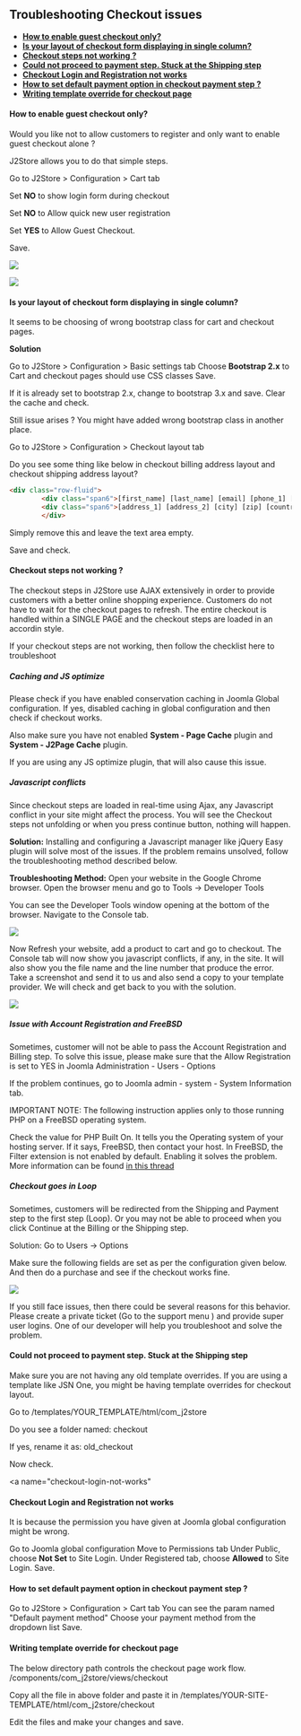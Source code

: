 ## Troubleshooting Checkout issues

* **[How to enable guest checkout only?](#guest-checkout)**
* **[Is your layout of checkout form displaying in single column?](#checkout-layout)**
* **[Checkout steps not working ?](#checkout-steps)**
* **[Could not proceed to payment step. Stuck at the Shipping step](#shipping-step-stuck)**
* **[Checkout Login and Registration not works](checkout-login-not-works)**
* **[How to set default payment option in checkout payment step ?](#default-payment-option)**
* **[Writing template override for checkout page](#template-override)**

<a name="guest-checkout"></a>
#### How to enable guest checkout only?

Would you like not to allow customers to register and only want to enable guest checkout alone ?

J2Store allows you to do that simple steps.

Go to J2Store > Configuration > Cart tab

Set **NO** to show login form during checkout

Set **NO** to Allow quick new user registration

Set **YES** to Allow Guest Checkout.

Save.

![](./assets/images/enable-guest-checkout-only.png)

![](./assets/images/guest-checkout-only.png)

<a name="checkout-layout"></a>
#### Is your layout of checkout form displaying in single column?

It seems to be choosing of wrong bootstrap class for cart and checkout pages.

**Solution**

Go to J2Store > Configuration > Basic settings tab
Choose **Bootstrap 2.x** to Cart and checkout pages should use CSS classes
Save.

If it is already set to bootstrap 2.x, change to bootstrap 3.x and save.
Clear the cache and check.

Still issue arises ? You might have added wrong bootstrap class in another place.

Go to J2Store > Configuration > Checkout layout tab

Do you see some thing like below in checkout billing address layout and checkout shipping address layout?
```html
<div class="row-fluid">
		<div class="span6">[first_name] [last_name] [email] [phone_1] [phone_2] [company] [tax_number]</div>
		<div class="span6">[address_1] [address_2] [city] [zip] [country_id] [zone_id]</div>
		</div>
```

Simply remove this and leave the text area empty.

Save and check.

<a name="checkout-steps"></a>
#### Checkout steps not working ?

The checkout steps in J2Store use AJAX extensively in order to provide customers with a better online shopping experience. Customers do not have to wait for the checkout pages to refresh. The entire checkout is handled within a SINGLE PAGE and the checkout steps are loaded in an accordin style.

If your checkout steps are not working, then follow the checklist here to troubleshoot

##### Caching and JS optimize

Please check if you have enabled conservation caching in Joomla Global configuration. If yes, disabled caching in global configuration and then check if checkout works.

Also make sure you have not enabled **System - Page Cache** plugin and **System - J2Page Cache** plugin.

If you are using any JS optimize plugin, that will also cause this issue.

##### Javascript conflicts

Since checkout steps are loaded in real-time using Ajax, any Javascript conflict in your site might affect the process. You will see the Checkout steps not unfolding or when you press continue button, nothing will happen.

**Solution:** Installing and configuring a Javascript manager like jQuery Easy plugin will solve most of the issues. If the problem remains unsolved, follow the troubleshooting method described below.

**Troubleshooting Method:** Open your website in the Google Chrome browser. Open the browser menu and go to Tools -> Developer Tools

You can see the Developer Tools window opening at the bottom of the browser. Navigate to the Console tab.

![](./assets/images/troubleshoot_developertools.png)

Now Refresh your website, add a product to cart and go to checkout. The Console tab will now show you javascript conflicts, if any, in the site. It will also show you the file name and the line number that produce the error. Take a screenshot and send it to us and also send a copy to your template provider. We will check and get back to you with the solution.

![](./assets/images/troubleshoot_console.png)

##### Issue with Account Registration and FreeBSD

Sometimes, customer will not be able to pass the Account Registration and Billing step. To solve this issue, please make sure that the Allow Registration is set to YES in Joomla Administration - Users - Options

If the problem continues, go to Joomla admin - system - System Information tab.

IMPORTANT NOTE: The following instruction applies only to those running PHP on a FreeBSD operating system.

Check the value for PHP Built On. It tells you the Operating system of your hosting server.  If it says, FreeBSD, then contact your host. In FreeBSD, the Filter extension is not enabled by default. Enabling it solves the problem. More information can be found [in this thread](https://forums.freebsd.org/threads/30465/)

##### Checkout goes in Loop

Sometimes, customers will be redirected from the Shipping and Payment step to the first step (Loop). Or you may not be able to proceed when you click Continue at the Billing or the Shipping step.

Solution: Go to Users -> Options

Make sure the following fields are set as per the configuration given below. And then do a purchase and see if the checkout works fine.

![](./assets/images/checkout_redirected.png)

If you still face issues, then there could be several reasons for this behavior. Please create a private ticket (Go to the support menu ) and provide super user logins. One of our developer will help you troubleshoot and solve the problem.

<a name="shipping-step-stuck"></a>
#### Could not proceed to payment step. Stuck at the Shipping step

Make sure you are not having any old template overrides. If you are using a template like JSN One, you might be having template overrides for checkout layout.

Go to /templates/YOUR_TEMPLATE/html/com_j2store

Do you see a folder named: checkout

If yes, rename it as: old_checkout

Now check.

<a name="checkout-login-not-works"</a>
#### Checkout Login and Registration not works

It is because the permission you have given at Joomla global configuration might be wrong.

Go to Joomla global configuration
Move to Permissions tab
Under Public, choose **Not Set** to Site Login.
Under Registered tab, choose **Allowed** to Site Login.
Save.

<a name="default-payment-option"></a>
#### How to set default payment option in checkout payment step ?

Go to J2Store >  Configuration > Cart tab
You can see the param named "Default payment method"
Choose your payment method from the dropdown list
Save.

<a name="template-override"></a>
#### Writing template override for checkout page

The below directory path controls the checkout page work flow.
/components/com_j2store/views/checkout

Copy all the file in above folder and paste it in
/templates/YOUR-SITE-TEMPLATE/html/com_j2store/checkout

Edit the files and make your changes and save.